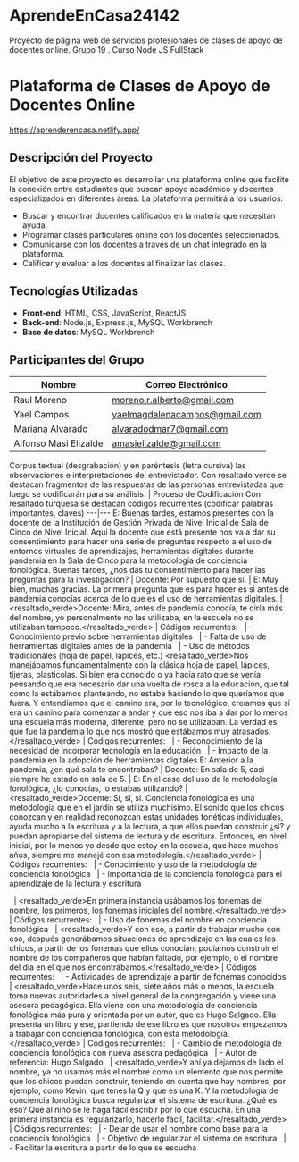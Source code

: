 # AprendeEnCasa24142
Proyecto de página web de servicios profesionales de clases de apoyo de docentes online. Grupo 19 . Curso Node JS FullStack
# Plataforma de Clases de Apoyo de Docentes Online

https://aprenderencasa.netlify.app/


## Descripción del Proyecto

El objetivo de este proyecto es desarrollar una plataforma online que facilite la conexión entre estudiantes que buscan apoyo académico y docentes especializados en diferentes áreas. La plataforma permitirá a los usuarios:

- Buscar y encontrar docentes calificados en la materia que necesitan ayuda.
- Programar clases particulares online con los docentes seleccionados.
- Comunicarse con los docentes a través de un chat integrado en la plataforma.
- Calificar y evaluar a los docentes al finalizar las clases.

## Tecnologías Utilizadas

- **Front-end**: HTML, CSS, JavaScript, ReactJS
- **Back-end**: Node.js, Express.js, MySQL Workbrench
- **Base de datos**:  MySQL Workbrench

## Participantes del Grupo

| Nombre                  | Correo Electrónico               |
|-------------------------|----------------------------------|
| Raul Moreno             | moreno.r.alberto@gmail.com       |
| Yael Campos             | yaelmagdalenacampos@gmail.com    |
| Mariana Alvarado        | alvaradodmar7@gmail.com          |
| Alfonso Masi Elizalde   | amasielizalde@gmail.com          |



Corpus textual (desgrabación) y en paréntesis (letra cursiva) las observaciones e interpretaciones del entrevistador. Con resaltado verde se destacan fragmentos de las respuestas de las personas entrevistadas que luego se codificarán para su análisis.  | Proceso de Codificación
Con resaltado turquesa se destacan códigos recurrentes (codificar palabras importantes, claves)
---|---
E: Buenas tardes, estamos presentes con la docente de la Institución de Gestión Privada de Nivel Inicial de Sala de Cinco de Nivel Inicial. Aquí la docente que está presente nos va a dar su consentimiento para hacer una serie de preguntas respecto a el uso de entornos virtuales de aprendizajes, herramientas digitales durante pandemia en la Sala de Cinco para la metodología de conciencia fonológica. Buenas tardes, ¿nos das tu consentimiento para hacer las preguntas para la investigación? |
Docente: Por supuesto que sí. |
E: Muy bien, muchas gracias. La primera pregunta que es para hacer es si antes de pandemia conocías acerca de lo que es el uso de herramientas digitales. |
<resaltado_verde>Docente: Mira, antes de pandemia conocía, te diría más del nombre, yo personalmente no las utilizaba, en la escuela no se utilizaban tampoco.</resaltado_verde> | Códigos recurrentes:
&nbsp; | - Conocimiento previo sobre herramientas digitales
&nbsp; | - Falta de uso de herramientas digitales antes de la pandemia
&nbsp; | - Uso de métodos tradicionales (hoja de papel, lápices, etc.)
<resaltado_verde>Nos manejábamos fundamentalmente con la clásica hoja de papel, lápices, tijeras, plasticolas. Si bien era conocido o ya hacía rato que se venía pensando que era necesario dar una vuelta de rosca a la educación, que tal como la estábamos planteando, no estaba haciendo lo que queríamos que fuera. Y entendíamos que el camino era, por lo tecnológico, creíamos que sí era un camino para comenzar a andar y que eso nos iba a dar por lo menos una escuela más moderna, diferente, pero no se utilizaban. La verdad es que fue la pandemia lo que nos mostró que estábamos muy atrasados.</resaltado_verde> | Códigos recurrentes:
&nbsp; | - Reconocimiento de la necesidad de incorporar tecnología en la educación
&nbsp; | - Impacto de la pandemia en la adopción de herramientas digitales
E: Anterior a la pandemia, ¿en qué sala te encontrabas? |
Docente: En sala de 5, casi siempre he estado en sala de 5. |
E: En el caso del uso de la metodología fonológica, ¿lo conocías, lo estabas utilizando? |
<resaltado_verde>Docente: Sí, sí, sí. Conciencia fonológica es una metodología que en el jardín se utiliza muchísimo. El sonido que los chicos conozcan y en realidad reconozcan estas unidades fonéticas individuales, ayuda mucho a la escritura y a la lectura, a que ellos puedan construir ¿si? y puedan apropiarse del sistema de lectura y de escritura. Entonces, en nivel inicial, por lo menos yo desde que estoy en la escuela, que hace muchos años, siempre me manejé con esa metodología.</resaltado_verde> | Códigos recurrentes:
&nbsp; | - Conocimiento y uso de la metodología de conciencia fonológica
&nbsp; | - Importancia de la conciencia fonológica para el aprendizaje de la lectura y escritura

&nbsp; | 
<resaltado_verde>En primera instancia usábamos los fonemas del nombre, los primeros, los fonemas iniciales del nombre.</resaltado_verde> | Códigos recurrentes:
&nbsp; | - Uso de fonemas del nombre en conciencia fonológica
&nbsp; |
<resaltado_verde>Y con eso, a partir de trabajar mucho con eso, después generábamos situaciones de aprendizaje en las cuales los chicos, a partir de los fonemas que ellos conocían, podíamos construir el nombre de los compañeros que habían faltado, por ejemplo, o el nombre del día en el que nos encontrábamos.</resaltado_verde> | Códigos recurrentes:
&nbsp; | - Actividades de aprendizaje a partir de fonemas conocidos
&nbsp; |
<resaltado_verde>Hace unos seis, siete años más o menos, la escuela toma nuevas autoridades a nivel general de la congregación y viene una asesora pedagógica. Ella viene con una metodología de conciencia fonológica más pura y orientada por un autor, que es Hugo Salgado. Ella presenta un libro y ese, partiendo de ese libro es que nosotros empezamos a trabajar con conciencia fonológica, con esta metodología.</resaltado_verde> | Códigos recurrentes:
&nbsp; | - Cambio de metodología de conciencia fonológica con nueva asesora pedagógica
&nbsp; | - Autor de referencia: Hugo Salgado
&nbsp; |
<resaltado_verde>Y ahí ya dejamos de lado el nombre, ya no usamos más el nombre como un elemento que nos permite que los chicos puedan construir, teniendo en cuenta que hay nombres, por ejemplo, como Kevin, que tenes la Q y que es una K. Y la metodología de conciencia fonológica busca regularizar el sistema de escritura. ¿Qué es eso? Que al niño se le haga fácil escribir por lo que escucha. En una primera instancia es regularizarlo, hacerlo fácil, facilitar.</resaltado_verde> | Códigos recurrentes:
&nbsp; | - Dejar de usar el nombre como base para la conciencia fonológica
&nbsp; | - Objetivo de regularizar el sistema de escritura
&nbsp; | - Facilitar la escritura a partir de lo que se escucha
